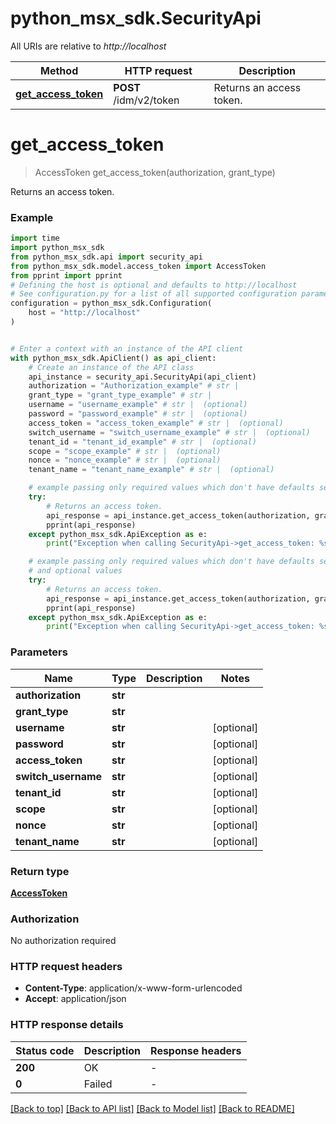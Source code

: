 # python_msx_sdk.SecurityApi

All URIs are relative to *http://localhost*

Method | HTTP request | Description
------------- | ------------- | -------------
[**get_access_token**](SecurityApi.md#get_access_token) | **POST** /idm/v2/token | Returns an access token.


# **get_access_token**
> AccessToken get_access_token(authorization, grant_type)

Returns an access token.

### Example


```python
import time
import python_msx_sdk
from python_msx_sdk.api import security_api
from python_msx_sdk.model.access_token import AccessToken
from pprint import pprint
# Defining the host is optional and defaults to http://localhost
# See configuration.py for a list of all supported configuration parameters.
configuration = python_msx_sdk.Configuration(
    host = "http://localhost"
)


# Enter a context with an instance of the API client
with python_msx_sdk.ApiClient() as api_client:
    # Create an instance of the API class
    api_instance = security_api.SecurityApi(api_client)
    authorization = "Authorization_example" # str | 
    grant_type = "grant_type_example" # str | 
    username = "username_example" # str |  (optional)
    password = "password_example" # str |  (optional)
    access_token = "access_token_example" # str |  (optional)
    switch_username = "switch_username_example" # str |  (optional)
    tenant_id = "tenant_id_example" # str |  (optional)
    scope = "scope_example" # str |  (optional)
    nonce = "nonce_example" # str |  (optional)
    tenant_name = "tenant_name_example" # str |  (optional)

    # example passing only required values which don't have defaults set
    try:
        # Returns an access token.
        api_response = api_instance.get_access_token(authorization, grant_type)
        pprint(api_response)
    except python_msx_sdk.ApiException as e:
        print("Exception when calling SecurityApi->get_access_token: %s\n" % e)

    # example passing only required values which don't have defaults set
    # and optional values
    try:
        # Returns an access token.
        api_response = api_instance.get_access_token(authorization, grant_type, username=username, password=password, access_token=access_token, switch_username=switch_username, tenant_id=tenant_id, scope=scope, nonce=nonce, tenant_name=tenant_name)
        pprint(api_response)
    except python_msx_sdk.ApiException as e:
        print("Exception when calling SecurityApi->get_access_token: %s\n" % e)
```


### Parameters

Name | Type | Description  | Notes
------------- | ------------- | ------------- | -------------
 **authorization** | **str**|  |
 **grant_type** | **str**|  |
 **username** | **str**|  | [optional]
 **password** | **str**|  | [optional]
 **access_token** | **str**|  | [optional]
 **switch_username** | **str**|  | [optional]
 **tenant_id** | **str**|  | [optional]
 **scope** | **str**|  | [optional]
 **nonce** | **str**|  | [optional]
 **tenant_name** | **str**|  | [optional]

### Return type

[**AccessToken**](AccessToken.md)

### Authorization

No authorization required

### HTTP request headers

 - **Content-Type**: application/x-www-form-urlencoded
 - **Accept**: application/json


### HTTP response details

| Status code | Description | Response headers |
|-------------|-------------|------------------|
**200** | OK |  -  |
**0** | Failed |  -  |

[[Back to top]](#) [[Back to API list]](../README.md#documentation-for-api-endpoints) [[Back to Model list]](../README.md#documentation-for-models) [[Back to README]](../README.md)

